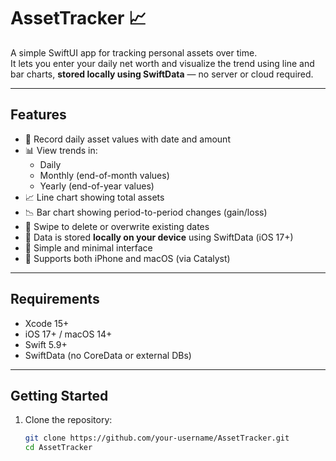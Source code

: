 # AssetTracker 📈

A simple SwiftUI app for tracking personal assets over time.  
It lets you enter your daily net worth and visualize the trend using line and bar charts, **stored locally using SwiftData** — no server or cloud required.

---

## Features

- 📅 Record daily asset values with date and amount
- 📊 View trends in:
  - Daily
  - Monthly (end-of-month values)
  - Yearly (end-of-year values)
- 📈 Line chart showing total assets
- 📉 Bar chart showing period-to-period changes (gain/loss)
- 🔄 Swipe to delete or overwrite existing dates
- 💾 Data is stored **locally on your device** using SwiftData (iOS 17+)
- 🎨 Simple and minimal interface
- 🧪 Supports both iPhone and macOS (via Catalyst)

---

## Requirements

- Xcode 15+
- iOS 17+ / macOS 14+
- Swift 5.9+
- SwiftData (no CoreData or external DBs)

---

## Getting Started

1. Clone the repository:

   ```bash
   git clone https://github.com/your-username/AssetTracker.git
   cd AssetTracker
